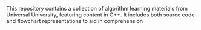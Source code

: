 This repository contains a collection of algorithm learning materials from Universal University, featuring content in C++. It includes both source code and flowchart representations to aid in comprehension
